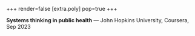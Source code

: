 +++
render=false
[extra.poly]
pop=true
+++

**Systems thinking in public health** — John Hopkins University, Coursera, Sep 2023
